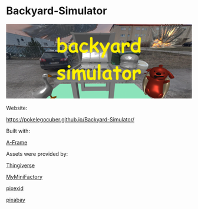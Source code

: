 # Backyard-Simulator

![Backyard Simulator Screenshot](asset/image/backyard_simulator.png "Backyard Simulator Screenshot")

Website: 

https://pokelegocuber.github.io/Backyard-Simulator/

Built with:

[A-Frame](https://aframe.io/)

Assets were provided by:

[Thingiverse](https://www.thingiverse.com/)

[MyMiniFactory](https://www.myminifactory.com/)

[pixexid](https://pixexid.com/)

[pixabay](https://pixabay.com/)
